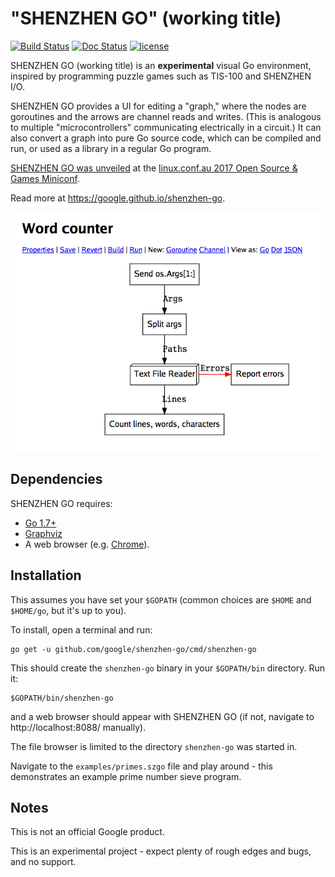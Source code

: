 # "SHENZHEN GO" (working title)

[![Build Status](https://travis-ci.org/google/shenzhen-go.svg?branch=master)](https://travis-ci.org/google/shenzhen-go) [![Doc Status](https://godoc.org/github.com/google/shenzhen-go?status.svg)](https://godoc.org/github.com/google/shenzhen-go) [![license](https://img.shields.io/github/license/google/shenzhen-go.svg?maxAge=2592000)](https://github.com/google/shenzhen-go/blob/master/LICENSE)

SHENZHEN GO (working title) is an **experimental** visual Go environment, 
inspired by programming puzzle games such as TIS-100 and SHENZHEN I/O.

SHENZHEN GO provides a UI for editing a "graph," where the nodes are 
goroutines and the arrows are channel reads and writes. (This is analogous
to multiple "microcontrollers" communicating electrically in a circuit.)
It can also convert a graph into pure Go source code, which can be compiled 
and run, or used as a library in a regular Go program.

[SHENZHEN GO was unveiled](https://www.youtube.com/watch?v=AB9AUAmMlDo) at 
the [linux.conf.au 2017 Open Source & Games Miniconf](https://linux.conf.au/schedule/presentation/8/).

Read more at https://google.github.io/shenzhen-go.

![Example Graph](example_graph2.png)

## Dependencies

SHENZHEN GO requires:

*   [Go 1.7+](https://golang.org/)
*   [Graphviz](http://graphviz.org/)
*   A web browser (e.g. [Chrome](https://www.google.com/chrome)).

## Installation

This assumes you have set your `$GOPATH` (common choices are `$HOME` and 
`$HOME/go`, but it's up to you).

To install, open a terminal and run:

    go get -u github.com/google/shenzhen-go/cmd/shenzhen-go

This should create the `shenzhen-go` binary in your `$GOPATH/bin` directory.
Run it:

    $GOPATH/bin/shenzhen-go

and a web browser should appear with SHENZHEN GO (if not, navigate to 
http://localhost:8088/ manually). 

The file browser is limited to the directory `shenzhen-go` was started in.

Navigate to the `examples/primes.szgo` file and play around - this demonstrates 
an example prime number sieve program.

## Notes

This is not an official Google product.

This is an experimental project - expect plenty of rough edges and bugs, and 
no support.
